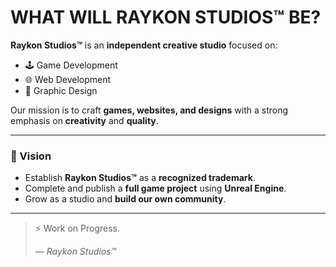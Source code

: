 # WHAT WILL RAYKON STUDIOS™ BE?

**Raykon Studios™** is an **independent creative studio** focused on:

- 🕹️ Game Development  
- 🌐 Web Development  
- 🎨 Graphic Design  

Our mission is to craft **games, websites, and designs** with a strong emphasis on **creativity** and **quality**.

---

### 🚀 Vision

- Establish **Raykon Studios™** as a **recognized trademark**.
- Complete and publish a **full game project** using **Unreal Engine**.
- Grow as a studio and **build our own community**.

---

> ⚡ Work on Progress.
>  
> — *Raykon Studios™*